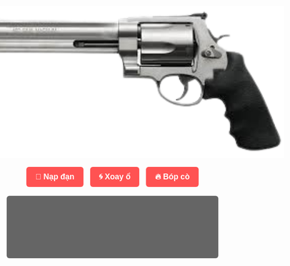 <!DOCTYPE html>
<html lang="vi">
<head>
  <meta charset="UTF-8">
  <meta name="viewport" content="width=device-width, initial-scale=1.0">
  <title>Trò Chơi Súng Lục – Trung Tâm Màn Hình</title>
  <style>
    body {
      margin: 0;
      padding: 0;
      background: url('assets/background.jpg') center center / cover no-repeat;
      display: flex;
      flex-direction: column;
      align-items: center;
      justify-content: center;
      height: 100vh;
      font-family: 'Segoe UI', sans-serif;
    }
    .gun-image {
      width: 80vw;
      max-width: 850px;
      height: auto;
      pointer-events: none;
      image-rendering: auto;
    }
    .controls {
      margin-top: 20px;
      display: flex;
      gap: 15px;
      flex-wrap: wrap;
      justify-content: center;
    }
    .controls button {
      padding: 12px 20px;
      font-size: 1.1rem;
      font-weight: bold;
      border: none;
      border-radius: 6px;
      background-color: #ff5252;
      color: white;
      cursor: pointer;
      transition: background 0.3s;
    }
    .controls button:hover {
      background-color: #ff7474;
    }
    .log {
      margin-top: 20px;
      background: rgba(0,0,0,0.6);
      padding: 10px;
      border-radius: 6px;
      color: white;
      font-size: 1rem;
      width: 90%;
      max-width: 500px;
      height: 120px;
      overflow-y: auto;
    }
  </style>
</head>
<body>
  <img src="assets/gun.png" alt="Khẩu súng" class="gun-image">

  <div class="controls">
    <button onclick="loadBullet()">🔄 Nạp đạn</button>
    <button onclick="spinCylinder()">🌀 Xoay ổ</button>
    <button onclick="fire()">🔥 Bóp cò</button>
  </div>

  <div class="log" id="log"></div>

  <!-- Âm thanh -->
  <audio id="sfx-load" src="assets/reload.mp3"></audio>
  <audio id="sfx-spin" src="assets/spin.mp3"></audio>
  <audio id="sfx-fire" src="assets/gunshot.mp3"></audio>
  <audio id="sfx-click" src="assets/click.mp3"></audio>

  <script>
    const chambers = Array(8).fill(false);
    let current = 0;

    function log(msg) {
      const box = document.getElementById("log");
      box.innerHTML += `> ${msg}<br>`;
      box.scrollTop = box.scrollHeight;
    }

    function playSound(id) {
      const audio = document.getElementById(id);
      if (audio) {
        audio.currentTime = 0;
        audio.play();
      }
    }

    function loadBullet() {
      const empty = chambers.map((v, i) => (!v ? i : -1)).filter(i => i !== -1);
      if (empty.length === 0) return log("❗Ổ đã đầy!");
      const pick = empty[Math.floor(Math.random() * empty.length)];
      chambers[pick] = true;
      playSound("sfx-load");
      log(`🔫 Nạp đạn vào ổ số ${pick + 1}`);
    }

    function spinCylinder() {
      current = Math.floor(Math.random() * chambers.length);
      playSound("sfx-spin");
      log("🌀 Xoay ổ quay...");
    }

    function fire() {
      const result = chambers[current];
      if (result) {
        chambers[current] = false;
        playSound("sfx-fire");
        log("💥 BANG! Trúng đạn!");
      } else {
        playSound("sfx-click");
        log("✅ Click! Không có đạn.");
      }
      current = (current + 1) % chambers.length;
    }
  </script>
</body>
</html>

